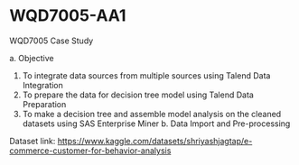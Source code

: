 # WQD7005-AA1
WQD7005 Case Study 

a. Objective
1. To integrate data sources from multiple sources using Talend Data Integration
2. To prepare the data for decision tree model using Talend Data Preparation
3.  To make a decision tree and assemble model analysis on the cleaned datasets using SAS Enterprise Miner
b. Data Import and Pre-processing

Dataset link: https://www.kaggle.com/datasets/shriyashjagtap/e-commerce-customer-for-behavior-analysis
 
